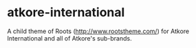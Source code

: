 atkore-international
====================

A child theme of Roots (http://www.rootstheme.com/) for Atkore International and all of Atkore's sub-brands.

